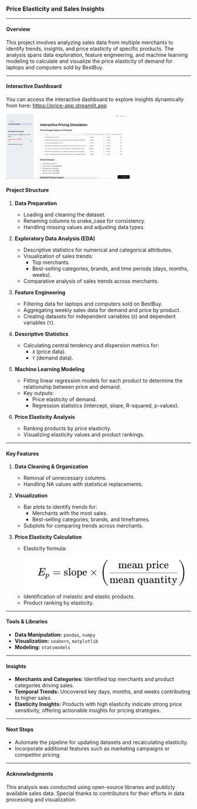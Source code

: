 ### **Price Elasticity and Sales Insights**

---

#### **Overview**

This project involves analyzing sales data from multiple merchants to identify trends, insights, and price elasticity of specific products. The analysis spans data exploration, feature engineering, and machine learning modeling to calculate and visualize the price elasticity of demand for laptops and computers sold by BestBuy.

---

#### **Interactive Dashboard**

You can access the interactive dashboard to explore insights dynamically from here: https://price-app.streamlit.app

![dashboard](images/dashboard.gif)

#### **Project Structure**

1. **Data Preparation**
   - Loading and cleaning the dataset.
   - Renaming columns to snake_case for consistency.
   - Handling missing values and adjusting data types.

2. **Exploratory Data Analysis (EDA)**
   - Descriptive statistics for numerical and categorical attributes.
   - Visualization of sales trends:
     - Top merchants.
     - Best-selling categories, brands, and time periods (days, months, weeks).
   - Comparative analysis of sales trends across merchants.

3. **Feature Engineering**
   - Filtering data for laptops and computers sold on BestBuy.
   - Aggregating weekly sales data for demand and price by product.
   - Creating datasets for independent variables (`X`) and dependent variables (`Y`).

4. **Descriptive Statistics**
   - Calculating central tendency and dispersion metrics for:
     - `X` (price data).
     - `Y` (demand data).

5. **Machine Learning Modeling**
   - Fitting linear regression models for each product to determine the relationship between price and demand.
   - Key outputs:
     - Price elasticity of demand.
     - Regression statistics (intercept, slope, R-squared, p-values).

6. **Price Elasticity Analysis**
   - Ranking products by price elasticity.
   - Visualizing elasticity values and product rankings.

---

#### **Key Features**

1. **Data Cleaning & Organization**
   - Removal of unnecessary columns.
   - Handling NA values with statistical replacements.

2. **Visualization**
   - Bar plots to identify trends for:
     - Merchants with the most sales.
     - Best-selling categories, brands, and timeframes.
   - Subplots for comparing trends across merchants.

3. **Price Elasticity Calculation**
   - Elasticity formula: ![elasticity](images/elasticity.png)
   - Identification of inelastic and elastic products.
   - Product ranking by elasticity.

---

#### **Tools & Libraries**

- **Data Manipulation:** `pandas`, `numpy`
- **Visualization:** `seaborn`, `matplotlib`
- **Modeling:** `statsmodels`

---

#### **Insights**

- **Merchants and Categories:** Identified top merchants and product categories driving sales.
- **Temporal Trends:** Uncovered key days, months, and weeks contributing to higher sales.
- **Elasticity Insights:** Products with high elasticity indicate strong price sensitivity, offering actionable insights for pricing strategies.

---

#### **Next Steps**

- Automate the pipeline for updating datasets and recalculating elasticity.
- Incorporate additional features such as marketing campaigns or competitor pricing. 

---

#### **Acknowledgments**

This analysis was conducted using open-source libraries and publicly available sales data. Special thanks to contributors for their efforts in data processing and visualization.

